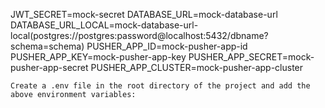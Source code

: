 JWT_SECRET=mock-secret
DATABASE_URL=mock-database-url
DATABASE_URL_LOCAL=mock-database-url-local(postgres://postgres:password@localhost:5432/dbname?schema=schema)
PUSHER_APP_ID=mock-pusher-app-id
PUSHER_APP_KEY=mock-pusher-app-key
PUSHER_APP_SECRET=mock-pusher-app-secret
PUSHER_APP_CLUSTER=mock-pusher-app-cluster

```Create a .env file in the root directory of the project and add the above environment variables:```